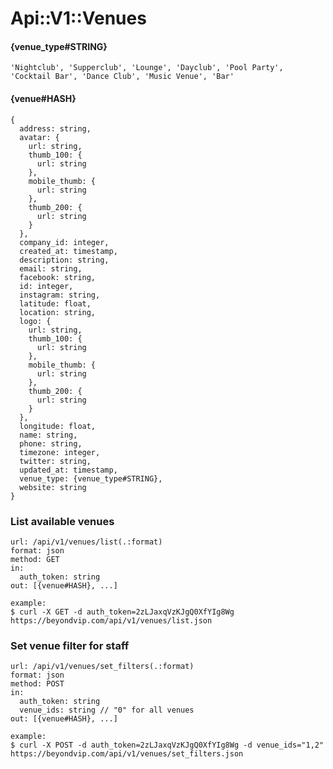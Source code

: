 # Api::V1::Venues

#### {venue_type#STRING}
    'Nightclub', 'Supperclub', 'Lounge', 'Dayclub', 'Pool Party', 'Cocktail Bar', 'Dance Club', 'Music Venue', 'Bar'

#### {venue#HASH}
    {
      address: string,
      avatar: {
        url: string,
        thumb_100: {
          url: string
        },
        mobile_thumb: {
          url: string
        },
        thumb_200: {
          url: string
        }
      },
      company_id: integer,
      created_at: timestamp,
      description: string,
      email: string,
      facebook: string,
      id: integer,
      instagram: string,
      latitude: float,
      location: string,
      logo: {
        url: string,
        thumb_100: {
          url: string
        },
        mobile_thumb: {
          url: string
        },
        thumb_200: {
          url: string
        }
      },
      longitude: float,
      name: string,
      phone: string,
      timezone: integer,
      twitter: string,
      updated_at: timestamp,
      venue_type: {venue_type#STRING},
      website: string
    }

### List available venues
    url: /api/v1/venues/list(.:format)
    format: json
    method: GET
    in:
      auth_token: string
    out: [{venue#HASH}, ...]

    example:
    $ curl -X GET -d auth_token=2zLJaxqVzKJgQ0XfYIg8Wg https://beyondvip.com/api/v1/venues/list.json

### Set venue filter for staff
    url: /api/v1/venues/set_filters(.:format)
    format: json
    method: POST
    in:
      auth_token: string
      venue_ids: string // "0" for all venues
    out: [{venue#HASH}, ...]

    example:
    $ curl -X POST -d auth_token=2zLJaxqVzKJgQ0XfYIg8Wg -d venue_ids="1,2" https://beyondvip.com/api/v1/venues/set_filters.json
